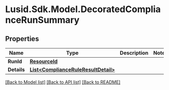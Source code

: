 # Lusid.Sdk.Model.DecoratedComplianceRunSummary

## Properties

Name | Type | Description | Notes
------------ | ------------- | ------------- | -------------
**RunId** | [**ResourceId**](ResourceId.md) |  | 
**Details** | [**List&lt;ComplianceRuleResultDetail&gt;**](ComplianceRuleResultDetail.md) |  | 

[[Back to Model list]](../README.md#documentation-for-models) [[Back to API list]](../README.md#documentation-for-api-endpoints) [[Back to README]](../README.md)

